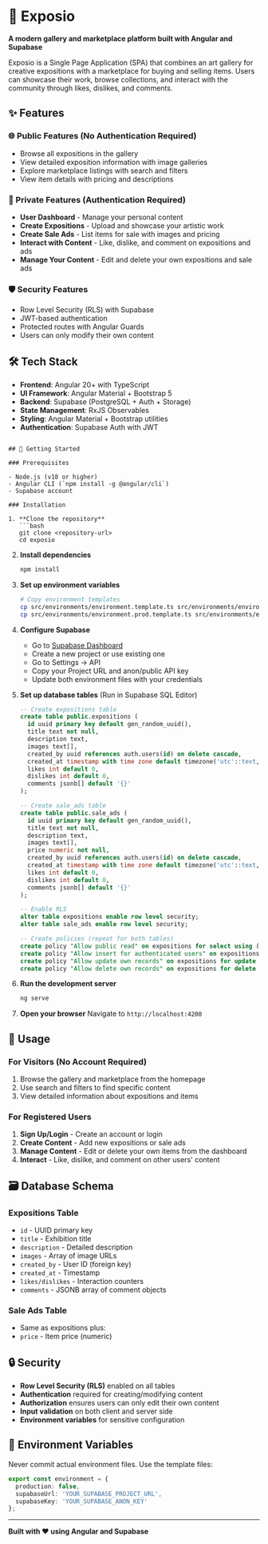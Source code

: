 # 🎨 Exposio

**A modern gallery and marketplace platform built with Angular and Supabase**

Exposio is a Single Page Application (SPA) that combines an art gallery for creative expositions with a marketplace for buying and selling items. Users can showcase their work, browse collections, and interact with the community through likes, dislikes, and comments.

## ✨ Features

### 🌐 Public Features (No Authentication Required)
- Browse all expositions in the gallery
- View detailed exposition information with image galleries
- Explore marketplace listings with search and filters
- View item details with pricing and descriptions

### 🔐 Private Features (Authentication Required)
- **User Dashboard** - Manage your personal content
- **Create Expositions** - Upload and showcase your artistic work
- **Create Sale Ads** - List items for sale with images and pricing
- **Interact with Content** - Like, dislike, and comment on expositions and ads
- **Manage Your Content** - Edit and delete your own expositions and sale ads

### 🛡️ Security Features
- Row Level Security (RLS) with Supabase
- JWT-based authentication
- Protected routes with Angular Guards
- Users can only modify their own content

## 🛠️ Tech Stack

- **Frontend**: Angular 20+ with TypeScript
- **UI Framework**: Angular Material + Bootstrap 5
- **Backend**: Supabase (PostgreSQL + Auth + Storage)
- **State Management**: RxJS Observables
- **Styling**: Angular Material + Bootstrap utilities
- **Authentication**: Supabase Auth with JWT

```

## 🚀 Getting Started

### Prerequisites

- Node.js (v18 or higher)
- Angular CLI (`npm install -g @angular/cli`)
- Supabase account

### Installation

1. **Clone the repository**
   ```bash
   git clone <repository-url>
   cd exposio
   ```

2. **Install dependencies**
   ```bash
   npm install
   ```

3. **Set up environment variables**
   ```bash
   # Copy environment templates
   cp src/environments/environment.template.ts src/environments/environment.ts
   cp src/environments/environment.prod.template.ts src/environments/environment.prod.ts
   ```

4. **Configure Supabase**
   - Go to [Supabase Dashboard](https://app.supabase.com)
   - Create a new project or use existing one
   - Go to Settings → API
   - Copy your Project URL and anon/public API key
   - Update both environment files with your credentials

5. **Set up database tables** (Run in Supabase SQL Editor)
   ```sql
   -- Create expositions table
   create table public.expositions (
     id uuid primary key default gen_random_uuid(),
     title text not null,
     description text,
     images text[],
     created_by uuid references auth.users(id) on delete cascade,
     created_at timestamp with time zone default timezone('utc'::text, now()),
     likes int default 0,
     dislikes int default 0,
     comments jsonb[] default '{}'
   );

   -- Create sale_ads table
   create table public.sale_ads (
     id uuid primary key default gen_random_uuid(),
     title text not null,
     description text,
     images text[],
     price numeric not null,
     created_by uuid references auth.users(id) on delete cascade,
     created_at timestamp with time zone default timezone('utc'::text, now()),
     likes int default 0,
     dislikes int default 0,
     comments jsonb[] default '{}'
   );

   -- Enable RLS
   alter table expositions enable row level security;
   alter table sale_ads enable row level security;

   -- Create policies (repeat for both tables)
   create policy "Allow public read" on expositions for select using (true);
   create policy "Allow insert for authenticated users" on expositions for insert with check (auth.uid() = created_by);
   create policy "Allow update own records" on expositions for update using (auth.uid() = created_by);
   create policy "Allow delete own records" on expositions for delete using (auth.uid() = created_by);
   ```

6. **Run the development server**
   ```bash
   ng serve
   ```

7. **Open your browser**
   Navigate to `http://localhost:4200`

## 📱 Usage

### For Visitors (No Account Required)
1. Browse the gallery and marketplace from the homepage
2. Use search and filters to find specific content
3. View detailed information about expositions and items

### For Registered Users
1. **Sign Up/Login** - Create an account or login
2. **Create Content** - Add new expositions or sale ads
3. **Manage Content** - Edit or delete your own items from the dashboard
4. **Interact** - Like, dislike, and comment on other users' content

## 🗃️ Database Schema

### Expositions Table
- `id` - UUID primary key
- `title` - Exhibition title
- `description` - Detailed description
- `images` - Array of image URLs
- `created_by` - User ID (foreign key)
- `created_at` - Timestamp
- `likes/dislikes` - Interaction counters
- `comments` - JSONB array of comment objects

### Sale Ads Table
- Same as expositions plus:
- `price` - Item price (numeric)

## 🔒 Security

- **Row Level Security (RLS)** enabled on all tables
- **Authentication** required for creating/modifying content
- **Authorization** ensures users can only edit their own content
- **Input validation** on both client and server side
- **Environment variables** for sensitive configuration

## 📝 Environment Variables

Never commit actual environment files. Use the template files:

```typescript
export const environment = {
  production: false,
  supabaseUrl: 'YOUR_SUPABASE_PROJECT_URL',
  supabaseKey: 'YOUR_SUPABASE_ANON_KEY'
};
```

---

**Built with ❤️ using Angular and Supabase**
